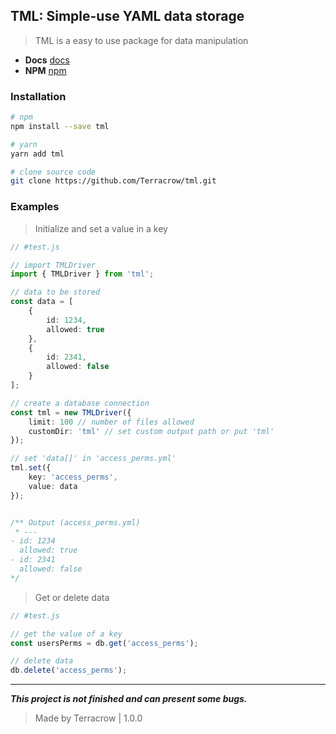 ## TML: Simple-use YAML data storage

> TML is a easy to use package for data manipulation

- **Docs** [docs](https://terracrow.github.io/tml)
- **NPM** [npm](https://npmjs.com)

### Installation
```sh
# npm
npm install --save tml

# yarn
yarn add tml

# clone source code
git clone https://github.com/Terracrow/tml.git
```

### Examples
> Initialize and set a value in a key

```typescript
// #test.js

// import TMLDriver
import { TMLDriver } from 'tml';

// data to be stored
const data = [
    {
        id: 1234,
        allowed: true
    },
    {
        id: 2341,
        allowed: false
    }
];

// create a database connection
const tml = new TMLDriver({
    limit: 100 // number of files allowed
    customDir: 'tml' // set custom output path or put 'tml'
});

// set 'data[]' in 'access_perms.yml'
tml.set({
    key: 'access_perms',
    value: data
});


/** Output (access_perms.yml)
 * ---
- id: 1234
  allowed: true
- id: 2341
  allowed: false
*/
```

> Get or delete data
```typescript
// #test.js

// get the value of a key
const usersPerms = db.get('access_perms');

// delete data
db.delete('access_perms');
```

---
***This project is not finished and can present some bugs.***

>Made by Terracrow | 1.0.0
